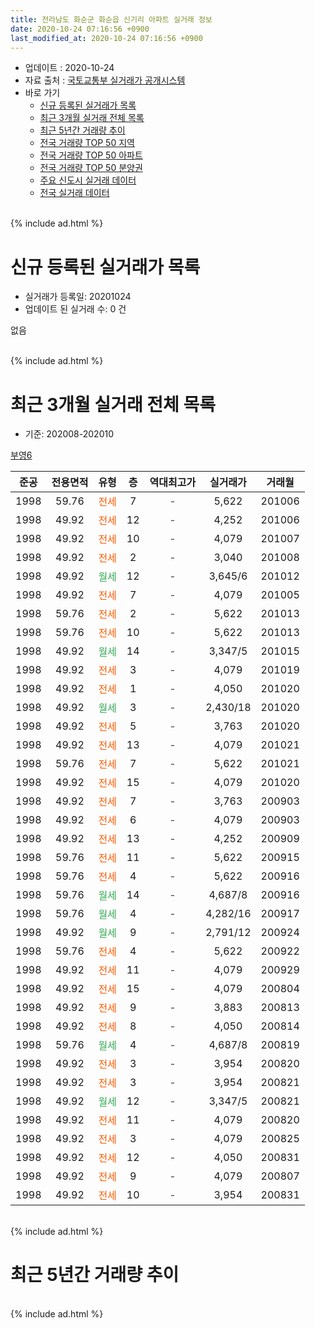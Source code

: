 ```yaml
---
title: 전라남도 화순군 화순읍 신기리 아파트 실거래 정보
date: 2020-10-24 07:16:56 +0900
last_modified_at: 2020-10-24 07:16:56 +0900
---
```


* 업데이트 : 2020-10-24
* 자료 출처 : [국토교통부 실거래가 공개시스템](http://rt.molit.go.kr)
* 바로 가기
    * [신규 등록된 실거래가 목록](#신규-등록된-실거래가-목록)
    * [최근 3개월 실거래 전체 목록](#최근-3개월-실거래-전체-목록)
    * [최근 5년간 거래량 추이](#최근-5년간-거래량-추이)
    * [전국 거래량 TOP 50 지역](https://inasie.github.io/apt-trade-info/최근-3개월-전국에서-가장-거래가-많이-발생한-지역)
    * [전국 거래량 TOP 50 아파트](https://inasie.github.io/apt-trade-info/최근-3개월-전국에서-가장-거래가-많이-발생한-아파트)
    * [전국 거래량 TOP 50 분양권](https://inasie.github.io/apt-trade-info/최근-3개월-전국에서-가장-거래가-많이-발생한-분양권)
    * [주요 신도시 실거래 데이터](https://inasie.github.io/apt-trade-info/주요-신도시)
    * [전국 실거래 데이터](https://inasie.github.io/apt-trade-info/전국)
<br>
{% include ad.html %}
<br>

# 신규 등록된 실거래가 목록
* 실거래가 등록일: 20201024
* 업데이트 된 실거래 수: 0 건

없음

<br>
{% include ad.html %}
<br>

# 최근 3개월 실거래 전체 목록
* 기준: 202008-202010


[부영6](https://search.naver.com/search.naver?query=%EC%A0%84%EB%9D%BC%EB%82%A8%EB%8F%84+%ED%99%94%EC%88%9C%EA%B5%B0+%ED%99%94%EC%88%9C%EC%9D%8D+%EC%8B%A0%EA%B8%B0%EB%A6%AC+%EB%B6%80%EC%98%816)

|준공|전용면적|유형|층|역대최고가|실거래가|거래월|
|:---:|:---:|:---:|:---:|:---:|:---:|:---:|
|1998|59.76|<span style="color:#ff5a00">전세</span>|7|<span style="color:#444444">-</span>|5,622|201006|
|1998|49.92|<span style="color:#ff5a00">전세</span>|12|<span style="color:#444444">-</span>|4,252|201006|
|1998|49.92|<span style="color:#ff5a00">전세</span>|10|<span style="color:#444444">-</span>|4,079|201007|
|1998|49.92|<span style="color:#ff5a00">전세</span>|2|<span style="color:#444444">-</span>|3,040|201008|
|1998|49.92|<span style="color:#34a853">월세</span>|12|<span style="color:#444444">-</span>|3,645/6|201012|
|1998|49.92|<span style="color:#ff5a00">전세</span>|7|<span style="color:#444444">-</span>|4,079|201005|
|1998|59.76|<span style="color:#ff5a00">전세</span>|2|<span style="color:#444444">-</span>|5,622|201013|
|1998|59.76|<span style="color:#ff5a00">전세</span>|10|<span style="color:#444444">-</span>|5,622|201013|
|1998|49.92|<span style="color:#34a853">월세</span>|14|<span style="color:#444444">-</span>|3,347/5|201015|
|1998|49.92|<span style="color:#ff5a00">전세</span>|3|<span style="color:#444444">-</span>|4,079|201019|
|1998|49.92|<span style="color:#ff5a00">전세</span>|1|<span style="color:#444444">-</span>|4,050|201020|
|1998|49.92|<span style="color:#34a853">월세</span>|3|<span style="color:#444444">-</span>|2,430/18|201020|
|1998|49.92|<span style="color:#ff5a00">전세</span>|5|<span style="color:#444444">-</span>|3,763|201020|
|1998|49.92|<span style="color:#ff5a00">전세</span>|13|<span style="color:#444444">-</span>|4,079|201021|
|1998|59.76|<span style="color:#ff5a00">전세</span>|7|<span style="color:#444444">-</span>|5,622|201021|
|1998|49.92|<span style="color:#ff5a00">전세</span>|15|<span style="color:#444444">-</span>|4,079|201020|
|1998|49.92|<span style="color:#ff5a00">전세</span>|7|<span style="color:#444444">-</span>|3,763|200903|
|1998|49.92|<span style="color:#ff5a00">전세</span>|6|<span style="color:#444444">-</span>|4,079|200903|
|1998|49.92|<span style="color:#ff5a00">전세</span>|13|<span style="color:#444444">-</span>|4,252|200909|
|1998|59.76|<span style="color:#ff5a00">전세</span>|11|<span style="color:#444444">-</span>|5,622|200915|
|1998|59.76|<span style="color:#ff5a00">전세</span>|4|<span style="color:#444444">-</span>|5,622|200916|
|1998|59.76|<span style="color:#34a853">월세</span>|14|<span style="color:#444444">-</span>|4,687/8|200916|
|1998|59.76|<span style="color:#34a853">월세</span>|4|<span style="color:#444444">-</span>|4,282/16|200917|
|1998|49.92|<span style="color:#34a853">월세</span>|9|<span style="color:#444444">-</span>|2,791/12|200924|
|1998|59.76|<span style="color:#ff5a00">전세</span>|4|<span style="color:#444444">-</span>|5,622|200922|
|1998|49.92|<span style="color:#ff5a00">전세</span>|11|<span style="color:#444444">-</span>|4,079|200929|
|1998|49.92|<span style="color:#ff5a00">전세</span>|15|<span style="color:#444444">-</span>|4,079|200804|
|1998|49.92|<span style="color:#ff5a00">전세</span>|9|<span style="color:#444444">-</span>|3,883|200813|
|1998|49.92|<span style="color:#ff5a00">전세</span>|8|<span style="color:#444444">-</span>|4,050|200814|
|1998|59.76|<span style="color:#34a853">월세</span>|4|<span style="color:#444444">-</span>|4,687/8|200819|
|1998|49.92|<span style="color:#ff5a00">전세</span>|3|<span style="color:#444444">-</span>|3,954|200820|
|1998|49.92|<span style="color:#ff5a00">전세</span>|3|<span style="color:#444444">-</span>|3,954|200821|
|1998|49.92|<span style="color:#34a853">월세</span>|12|<span style="color:#444444">-</span>|3,347/5|200821|
|1998|49.92|<span style="color:#ff5a00">전세</span>|11|<span style="color:#444444">-</span>|4,079|200820|
|1998|49.92|<span style="color:#ff5a00">전세</span>|3|<span style="color:#444444">-</span>|4,079|200825|
|1998|49.92|<span style="color:#ff5a00">전세</span>|12|<span style="color:#444444">-</span>|4,050|200831|
|1998|49.92|<span style="color:#ff5a00">전세</span>|9|<span style="color:#444444">-</span>|4,079|200807|
|1998|49.92|<span style="color:#ff5a00">전세</span>|10|<span style="color:#444444">-</span>|3,954|200831|


<br>
{% include ad.html %}
<br>

# 최근 5년간 거래량 추이


<div style="width:100%;">
    <canvas id="deal_progress" height="200"></canvas>
</div>

<script>
new Chart(document.getElementById("deal_progress"), {
    type: 'line',
    data: {
        labels: ['201510','201511','201512','201601','201602','201603','201604','201605','201606','201607','201608','201609','201610','201611','201612','201701','201702','201703','201704','201705','201706','201707','201708','201709','201710','201711','201712','201801','201802','201803','201804','201805','201806','201807','201808','201809','201810','201811','201812','201901','201902','201903','201904','201905','201906','201907','201908','201909','201910','201911','201912','202001','202002','202003','202004','202005','202006','202007','202008','202009','202010'],
        datasets: [{
            label: '매매',
            pointRadius: 1,
            data: [0, 0, 0, 0, 0, 0, 0, 0, 0, 0, 0, 0, 0, 0, 0, 0, 0, 0, 0, 0, 0, 0, 0, 0, 0, 0, 0, 0, 0, 0, 0, 0, 0, 0, 0, 0, 0, 0, 0, 0, 0, 0, 0, 0, 0, 0, 0, 0, 0, 0, 0, 0, 0, 0, 0, 0, 0, 0, 0, 0, 0],
            borderColor: "rgba(255, 201, 14, 1)",
            backgroundColor: "rgba(255, 201, 14, 0.5)",
            fill: false,
            lineTension: 0
        },{
            label: '전월세',
            pointRadius: 1,
            data: [21, 19, 21, 16, 22, 30, 27, 18, 16, 14, 18, 18, 29, 29, 24, 23, 25, 33, 32, 14, 14, 12, 24, 16, 25, 27, 15, 25, 27, 35, 24, 15, 16, 16, 16, 20, 27, 28, 23, 20, 21, 35, 24, 23, 18, 19, 24, 23, 30, 23, 17, 19, 26, 43, 45, 25, 15, 12, 12, 10, 16],
            borderColor: "rgba(0, 141, 185, 1)",
            backgroundColor: "rgba(0, 141, 185, 0.5)",
            fill: false,
            lineTension: 0
        }
        ]
    },
    options: {
        responsive: true,
        title: {
            display: false
        },
        tooltips: {
            mode: 'index',
            intersect: false
        },
        hover: {
            mode: 'nearest',
            intersect: true
        },
        scales: {
            xAxes: [{
                display: true,
                scaleLabel: {
                    display: true,
                    labelString: '년/월'
                }
            }],
            yAxes: [{
                display: true,
                ticks: {
                    suggestedMin: 0,
                },
                scaleLabel: {
                    display: true,
                    labelString: '실거래 수'
                }
            }]
        }
    }
});

</script>


<br>
{% include ad.html %}
<br>

